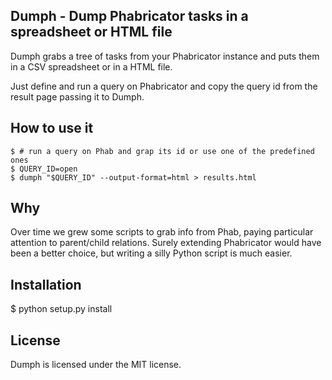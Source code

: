 ## Dumph - Dump Phabricator tasks in a spreadsheet or HTML file

Dumph grabs a tree of tasks from your Phabricator instance and puts them in a CSV spreadsheet or in a HTML file.

Just define and run a query on Phabricator and copy the query id from the result page passing it to Dumph.

## How to use it

    $ # run a query on Phab and grap its id or use one of the predefined ones
    $ QUERY_ID=open
    $ dumph "$QUERY_ID" --output-format=html > results.html

## Why

Over time we grew some scripts to grab info from Phab, paying particular attention to parent/child relations.
Surely extending Phabricator would have been a better choice, but writing a silly Python script is much easier.

## Installation

$ python setup.py install

## License

Dumph is licensed under the MIT license.


